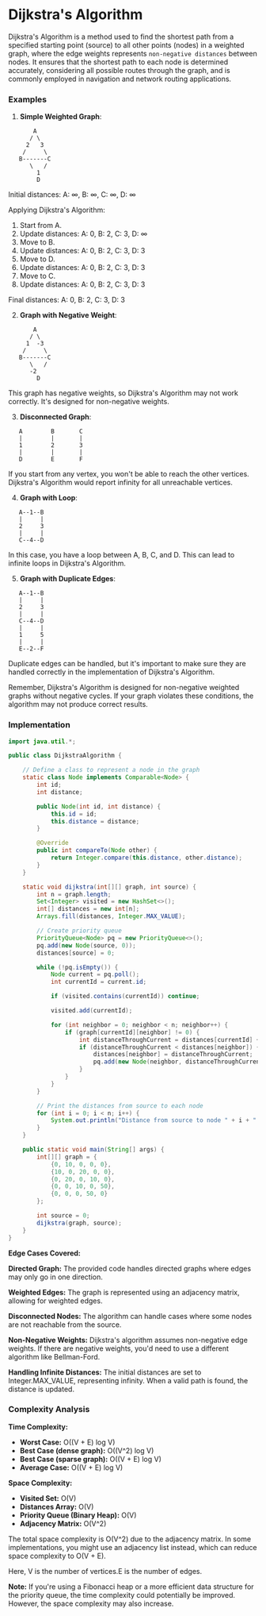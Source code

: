 # Dijkstra's Algorithm

Dijkstra's Algorithm is a method used to find the shortest path from a specified starting point (source) to all other points (nodes) in a weighted graph, where the edge weights represents `non-negative distances` between nodes. It ensures that the shortest path to each node is determined accurately, considering all possible routes through the graph, and is commonly employed in navigation and network routing applications.

### Examples

1. **Simple Weighted Graph**:

```
       A
      / \
     2   3
    /     \
   B-------C
      \   /
        1
        D
```

Initial distances: A: ∞, B: ∞, C: ∞, D: ∞

Applying Dijkstra's Algorithm:

1. Start from A.
2. Update distances: A: 0, B: 2, C: 3, D: ∞
3. Move to B.
4. Update distances: A: 0, B: 2, C: 3, D: 3
5. Move to D.
6. Update distances: A: 0, B: 2, C: 3, D: 3
7. Move to C.
8. Update distances: A: 0, B: 2, C: 3, D: 3

Final distances: A: 0, B: 2, C: 3, D: 3

2. **Graph with Negative Weight**:

```
       A
      / \
     1  -3
    /     \
   B-------C
      \   /
      -2
        D
```

This graph has negative weights, so Dijkstra's Algorithm may not work correctly. It's designed for non-negative weights.

3. **Disconnected Graph**:

```
   A        B       C
   |        |       |
   1        2       3
   |        |       |
   D        E       F
```

If you start from any vertex, you won't be able to reach the other vertices. Dijkstra's Algorithm would report infinity for all unreachable vertices.

4. **Graph with Loop**:

```
   A--1--B
   |     |
   2     3
   |     |
   C--4--D
```

In this case, you have a loop between A, B, C, and D. This can lead to infinite loops in Dijkstra's Algorithm.

5. **Graph with Duplicate Edges**:

```
   A--1--B
   |     |
   2     3
   |     |
   C--4--D
   |     |
   1     5
   |     |
   E--2--F
```

Duplicate edges can be handled, but it's important to make sure they are handled correctly in the implementation of Dijkstra's Algorithm.

Remember, Dijkstra's Algorithm is designed for non-negative weighted graphs without negative cycles. If your graph violates these conditions, the algorithm may not produce correct results.

### Implementation

```java
import java.util.*;

public class DijkstraAlgorithm {

    // Define a class to represent a node in the graph
    static class Node implements Comparable<Node> {
        int id;
        int distance;

        public Node(int id, int distance) {
            this.id = id;
            this.distance = distance;
        }

        @Override
        public int compareTo(Node other) {
            return Integer.compare(this.distance, other.distance);
        }
    }

    static void dijkstra(int[][] graph, int source) {
        int n = graph.length;
        Set<Integer> visited = new HashSet<>();
        int[] distances = new int[n];
        Arrays.fill(distances, Integer.MAX_VALUE);

        // Create priority queue
        PriorityQueue<Node> pq = new PriorityQueue<>();
        pq.add(new Node(source, 0));
        distances[source] = 0;

        while (!pq.isEmpty()) {
            Node current = pq.poll();
            int currentId = current.id;

            if (visited.contains(currentId)) continue;

            visited.add(currentId);

            for (int neighbor = 0; neighbor < n; neighbor++) {
                if (graph[currentId][neighbor] != 0) {
                    int distanceThroughCurrent = distances[currentId] + graph[currentId][neighbor];
                    if (distanceThroughCurrent < distances[neighbor]) {
                        distances[neighbor] = distanceThroughCurrent;
                        pq.add(new Node(neighbor, distanceThroughCurrent));
                    }
                }
            }
        }

        // Print the distances from source to each node
        for (int i = 0; i < n; i++) {
            System.out.println("Distance from source to node " + i + " is " + distances[i]);
        }
    }

    public static void main(String[] args) {
        int[][] graph = {
            {0, 10, 0, 0, 0},
            {10, 0, 20, 0, 0},
            {0, 20, 0, 10, 0},
            {0, 0, 10, 0, 50},
            {0, 0, 0, 50, 0}
        };

        int source = 0;
        dijkstra(graph, source);
    }
}
```
**Edge Cases Covered:**

**Directed Graph:** The provided code handles directed graphs where edges may only go in one direction.

**Weighted Edges:** The graph is represented using an adjacency matrix, allowing for weighted edges.

**Disconnected Nodes:** The algorithm can handle cases where some nodes are not reachable from the source.

**Non-Negative Weights:** Dijkstra's algorithm assumes non-negative edge weights. If there are negative weights, you'd need to use a different algorithm like Bellman-Ford.

**Handling Infinite Distances:** The initial distances are set to Integer.MAX_VALUE, representing infinity. When a valid path is found, the distance is updated.

### Complexity Analysis

**Time Complexity:**
- **Worst Case:** O((V + E) log V)
- **Best Case (dense graph):** O((V^2) log V)
- **Best Case (sparse graph):** O((V + E) log V)
- **Average Case:** O((V + E) log V)

**Space Complexity:**
- **Visited Set:** O(V)
- **Distances Array:** O(V)
- **Priority Queue (Binary Heap):** O(V)
- **Adjacency Matrix:** O(V^2)

The total space complexity is O(V^2) due to the adjacency matrix. In some implementations, you might use an adjacency list instead, which can reduce space complexity to O(V + E).

Here, V is the number of vertices.E is the number of edges.

**Note:** If you're using a Fibonacci heap or a more efficient data structure for the priority queue, the time complexity could potentially be improved. However, the space complexity may also increase.